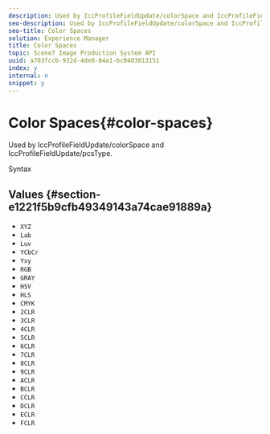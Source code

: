 ```yaml
---
description: Used by IccProfileFieldUpdate/colorSpace and IccProfileFieldUpdate/pcsType.
seo-description: Used by IccProfileFieldUpdate/colorSpace and IccProfileFieldUpdate/pcsType.
seo-title: Color Spaces
solution: Experience Manager
title: Color Spaces
topic: Scene7 Image Production System API
uuid: a703fccb-932d-4de8-84a1-bc0483013151
index: y
internal: n
snippet: y
---
```


# Color Spaces{#color-spaces}

Used by IccProfileFieldUpdate/colorSpace and IccProfileFieldUpdate/pcsType.

 Syntax 

## Values {#section-e1221f5b9cfb49349143a74cae91889a}

* `XYZ` 
* `Lab` 
* `Luv` 
* `YCbCr` 
* `Yxy` 
* `RGB` 
* `GRAY` 
* `HSV` 
* `HLS` 
* `CMYK` 
* `2CLR` 
* `3CLR` 
* `4CLR` 
* `5CLR` 
* `6CLR` 
* `7CLR` 
* `8CLR` 
* `9CLR` 
* `ACLR` 
* `BCLR` 
* `CCLR` 
* `DCLR` 
* `ECLR` 
* `FCLR`

